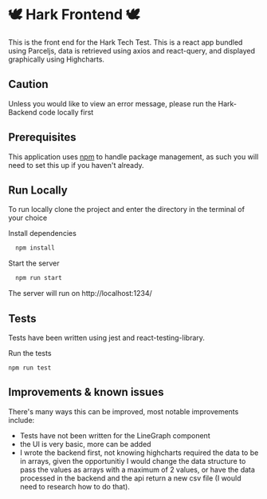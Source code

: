 # 🕊 Hark Frontend 🕊

This is the front end for the Hark Tech Test.
This is a react app bundled using Parceljs, data is retrieved using axios and react-query, and displayed graphically using Highcharts.

## Caution
Unless you would like to view an error message, please run the Hark-Backend code locally first

## Prerequisites

This application uses [npm](https://docs.npmjs.com/downloading-and-installing-node-js-and-npm) to handle package management, as such you will need to set this up if you haven't already.

## Run Locally

To run locally clone the project and enter the directory in the terminal of your choice

Install dependencies

```bash
  npm install
```

Start the server

```bash
  npm run start
```

The server will run on http://localhost:1234/

## Tests

Tests have been written using jest and react-testing-library.

Run the tests

```
npm run test
```

## Improvements & known issues

There's many ways this can be improved, most notable improvements include:

- Tests have not been written for the LineGraph component
- the UI is very basic, more can be added
- I wrote the backend first, not knowing highcharts required the data to be in arrays, given the opportunitiy I would change the data structure to pass the values as arrays with a maximum of 2 values, or have the data processed in the backend and the api return a new csv file (I would need to research how to do that).
